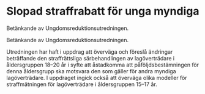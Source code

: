 # Slopad straffrabatt för unga myndiga

Betänkande av Ungdomsreduktionsutredningen.

Betänkande av Ungdomsreduktionsutredningen.

Utredningen har haft i uppdrag att överväga och föreslå ändringar beträffande den straffrättsliga särbehandlingen av lagöverträdare i åldersgruppen 18–20 år i syfte att åstadkomma att påföljdsbestämningen för denna åldersgrupp ska motsvara den som gäller för andra myndiga lagöverträdare. I uppdraget ingick också att överväga olika modeller för straffmätningen för lagöverträdare i åldersgruppen 15–17 år.
